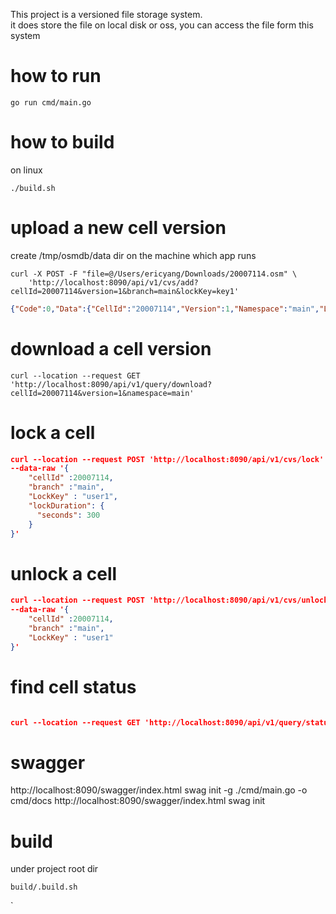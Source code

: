 This project is a versioned file storage system.    
it does store the file on local disk or oss, you can access the file form this system  

# how to run


```shell
go run cmd/main.go

```


# how to build

on linux

```shell
./build.sh

```


# upload a new cell version

create /tmp/osmdb/data dir on the machine which app runs
```azure
curl -X POST -F "file=@/Users/ericyang/Downloads/20007114.osm" \
    'http://localhost:8090/api/v1/cvs/add?cellId=20007114&version=1&branch=main&lockKey=key1'
```

```json
{"Code":0,"Data":{"CellId":"20007114","Version":1,"Namespace":"main","LockKey":"key1","Comment":""},"Msg":"add new version ok"}
```


# download a cell version

```shell
curl --location --request GET 'http://localhost:8090/api/v1/query/download?cellId=20007114&version=1&namespace=main'

```

# lock a cell

```json
curl --location --request POST 'http://localhost:8090/api/v1/cvs/lock' \
--data-raw '{
    "cellId" :20007114,
    "branch" :"main",
    "LockKey" : "user1",
    "lockDuration": {
      "seconds": 300
    }
}'
```

# unlock a cell

```json
curl --location --request POST 'http://localhost:8090/api/v1/cvs/unlock' \
--data-raw '{
    "cellId" :20007114,
    "branch" :"main",
    "LockKey" : "user1"
}'
```

# find cell status

```json

curl --location --request GET 'http://localhost:8090/api/v1/query/status?cellId=20007114&version=1&branch=main'
```
# swagger

http://localhost:8090/swagger/index.html
swag init -g ./cmd/main.go -o cmd/docs
http://localhost:8090/swagger/index.html
swag init

# build

under project root dir
```shell
build/.build.sh
```
`

